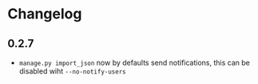 # Changelog

## 0.2.7

 * `manage.py import_json` now by defaults send notifications, this can be disabled wiht `--no-notify-users`
